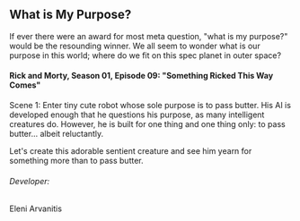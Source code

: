 ## What is My Purpose?
If ever there were an award for most meta question, "what is my purpose?" would be the resounding winner. We all seem
 to wonder what is our purpose in this world; where do we fit on this spec planet in outer space?

#### Rick and Morty, Season 01, Episode 09: "Something Ricked This Way Comes"
Scene 1: 
Enter tiny cute robot whose sole purpose is to pass butter.
His AI is developed enough that he questions his purpose, as many intelligent creatures do.
However, he is built for one thing and one thing only: to pass butter... albeit reluctantly.

Let's create this adorable sentient creature and see him yearn for something more than to pass butter.

###### Developer:
Eleni Arvanitis